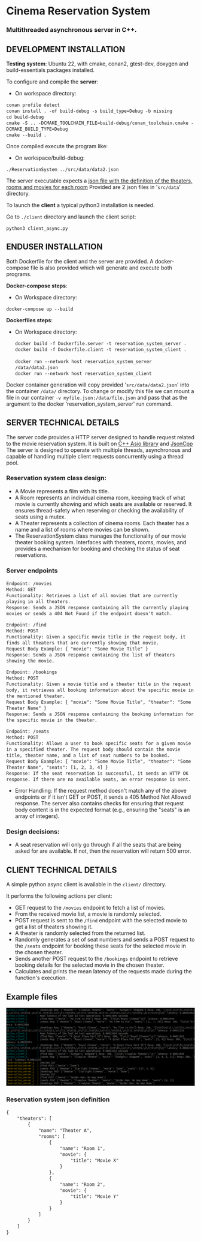 # Cinema Reservation System

### Multithreaded asynchronous server in C++.

## DEVELOPMENT INSTALLATION

**Testing system**: Ubuntu 22, with cmake, conan2, gtest-dev, doxygen and build-essentials packages installed.

To configure and compile the **server**:

- On workspace directory:

```
conan profile detect 
conan install . -of build-debug -s build_type=Debug -b missing
cd build-debug
cmake -S .. -DCMAKE_TOOLCHAIN_FILE=build-debug/conan_toolchain.cmake -DCMAKE_BUILD_TYPE=Debug
cmake --build .
```

Once compiled execute the program like:

- On workspace/build-debug:

```
./ReservationSystem ../src/data/data2.json
```

The server executable expects a [json file with the definition of the theaters, rooms and movies for each room](https://github.com/no3z/reservation_system_ann/blob/main/src/data/data.json) 
Provided are 2 json files in '`src/data`' directory.

To launch the **client** a typical python3 installation is needed.

Go to `./client` directory and launch the client script:

```
python3 client_async.py
```

## ENDUSER INSTALLATION

Both Dockerfile for the client and the server are provided.
A docker-compose file is also provided which will generate and execute both programs.

**Docker-compose steps**:

- On Workspace directory:
```
docker-compose up --build
```

**Dockerfiles steps**:

- On Workspace directory:
  ```
  docker build -f Dockerfile.server -t reservation_system_server .
  docker build -f Dockerfile.client -t reservation_system_client .

  docker run --network host reservation_system_server /data/data2.json
  docker run --network host reservation_system_client 
  ```

Docker container generation will copy provided '`src/data/data2.json`' into the container `/data/` directory.
To change or modify this file we can mount a file in our container `-v myfile.json:/data/file.json` and pass that as the argument to the docker 'reservation_system_server' run command.



## SERVER TECHNICAL DETAILS
The server code provides a HTTP server designed to handle request related to the movie reservation system.
It is built on [C++ Asio library](https://think-async.com/Asio/) and [JsonCpp](https://github.com/open-source-parsers/jsoncpp)
The server is designed to operate with multiple threads, asynchronous and capable of handling multiple client requests concurrently using a thread pool.

### Reservation system class design:
- A Movie represents a film with its title.
- A Room represents an individual cinema room, keeping track of what movie is currently showing and which seats are available or reserved. It ensures thread-safety when reserving or checking the availability of seats using a mutex.
- A Theater represents a collection of cinema rooms. Each theater has a name and a list of rooms where movies can be shown.
- The ReservationSystem class manages the functionality of our movie theater booking system. Interfaces with theaters, rooms, movies, and provides a mechanism for booking and checking the status of seat reservations.

### Server endpoints

```
Endpoint: /movies
Method: GET
Functionality: Retrieves a list of all movies that are currently playing in all theaters.
Response: Sends a JSON response containing all the currently playing movies or sends a 404 Not Found if the endpoint doesn't match.
```
```
Endpoint: /find
Method: POST
Functionality: Given a specific movie title in the request body, it finds all theaters that are currently showing that movie.
Request Body Example: { "movie": "Some Movie Title" }
Response: Sends a JSON response containing the list of theaters showing the movie.
```

```
Endpoint: /bookings
Method: POST
Functionality: Given a movie title and a theater title in the request body, it retrieves all booking information about the specific movie in the mentioned theater.
Request Body Example: { "movie": "Some Movie Title", "theater": "Some Theater Name" }
Response: Sends a JSON response containing the booking information for the specific movie in the theater.
```

```
Endpoint: /seats
Method: POST
Functionality: Allows a user to book specific seats for a given movie in a specified theater. The request body should contain the movie title, theater name, and a list of seat numbers to be booked.
Request Body Example: { "movie": "Some Movie Title", "theater": "Some Theater Name", "seats": [1, 2, 3, 4] }
Response: If the seat reservation is successful, it sends an HTTP OK response. If there are no available seats, an error response is sent.
```

- Error Handling: If the request method doesn't match any of the above endpoints or if it isn't GET or POST, it sends a 405 Method Not Allowed response.
The server also contains checks for ensuring that request body content is in the expected format (e.g., ensuring the "seats" is an array of integers).

### Design decisions:
- A seat reservation will only go through if all the seats that are being asked for are available. If not, then the reservation will return 500 error.

## CLIENT TECHNICAL DETAILS
A simple python async client is available in the `client/` directory.

It performs the following actions per client:
- GET request to the `/movies` endpoint to fetch a list of movies.
- From the received movie list, a movie is randomly selected.
- POST request is sent to the `/find` endpoint with the selected movie to get a list of theaters showing it.
- A theater is randomly selected from the returned list.
- Randomly generates a set of seat numbers and sends a POST request to the `/seats` endpoint for booking these seats for the selected movie in the chosen theater.
- Sends another POST request to the `/bookings` endpoint to retrieve booking details for the selected movie in the chosen theater.
- Calculates and prints the mean latency of the requests made during the function's execution.


## Example files

![Screenshot of docker-compose execution of both server and client](/images/output.png)

### Reservation system json definition

```
{
    "theaters": [
        {
            "name": "Theater A",
            "rooms": [
                {
                    "name": "Room 1",
                    "movie": {
                        "title": "Movie X"
                    }
                },
                {
                    "name": "Room 2",
                    "movie": {
                        "title": "Movie Y"
                    }
                }
            ]
        }
    ]
}
```

